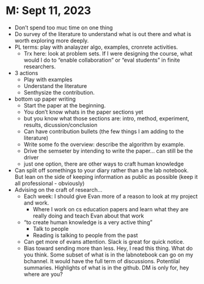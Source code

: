 

# M: Sept 11, 2023
- Don’t spend too muc time on one thing
- Do survey of the literature to understand what is out there and what is worth exploring more deeply.
- PL terms: play with analayzer algo, examples, cronrete activities.
    - Trx here: look at problem sets. If I were designing the course, what would I do to “enable collaboration” or “eval students” in finite researchers.
- 3 actions
    - Play with examples
    - Understand the literature
    - Senthysize the contribution.
- bottom up paper writing
    - Start the paper at the beginning.
    - You don’t know whats in the paper sections yet
    - but you know what those sections are: intro, method, experiment, results, dicussion/conclusion
    - Can have contribution bullets (the few things I am adding to the literature)
    - Write some fo the overview: describe the algorithm by example.
    - Drive the semseter by intending to write the paper… can still be the driver
    - just one option, there are other ways to craft human knowledge
- Can split off somethings to your diary rather than a the lab notebook. But lean on the side of keeping information as public as possible (keep it all professional - obviously)
- Advising on the craft of research… 
    - Each week: I should give Evan more of a reason to look at my project and work.
        - Where I work on cs education papers and learn what they are really doing and teach Evan about that work
    - “to create human knowledge is a very active thing”
        - Talk to people
        - Reading is talking to people from the past
    - Can get more of evans attention. Slack is great for quick notice.
    - Bias toward sending more than less. Hey, I read this thing. What do you think. Some subset of what is in the labnotebook can go on my bchannel. It would have the full term of discussions.  Potentilal summaries. Highlights of what is in the github. DM is only for, hey where are you?

